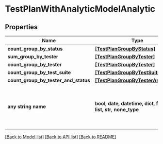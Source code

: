 # TestPlanWithAnalyticModelAnalytic


## Properties
Name | Type | Description | Notes
------------ | ------------- | ------------- | -------------
**count_group_by_status** | [**[TestPlanGroupByStatus]**](TestPlanGroupByStatus.md) |  | [optional] 
**sum_group_by_tester** | [**[TestPlanGroupByTester]**](TestPlanGroupByTester.md) |  | [optional] 
**count_group_by_tester** | [**[TestPlanGroupByTester]**](TestPlanGroupByTester.md) |  | [optional] 
**count_group_by_test_suite** | [**[TestPlanGroupByTestSuite]**](TestPlanGroupByTestSuite.md) |  | [optional] 
**count_group_by_tester_and_status** | [**[TestPlanGroupByTesterAndStatus]**](TestPlanGroupByTesterAndStatus.md) |  | [optional] 
**any string name** | **bool, date, datetime, dict, float, int, list, str, none_type** | any string name can be used but the value must be the correct type | [optional]

[[Back to Model list]](../README.md#documentation-for-models) [[Back to API list]](../README.md#documentation-for-api-endpoints) [[Back to README]](../README.md)


